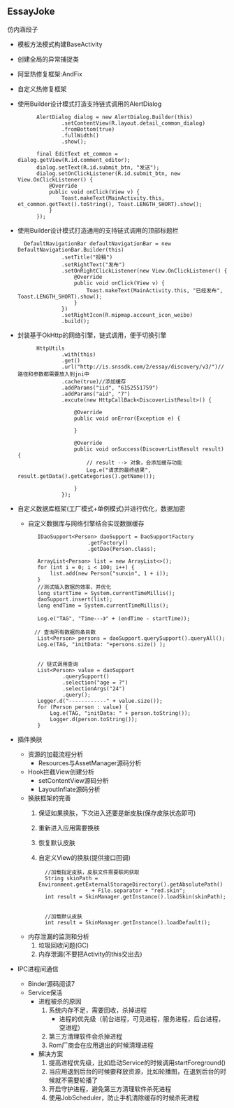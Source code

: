 ## EssayJoke
仿内涵段子

* 模板方法模式构建BaseActivity
* 创建全局的异常捕捉类
* 阿里热修复框架:AndFix
* 自定义热修复框架
* 使用Builder设计模式打造支持链式调用的AlertDialog

            AlertDialog dialog = new AlertDialog.Builder(this)
                    .setContentView(R.layout.detail_common_dialog)
                    .fromBottom(true)
                    .fullWidth()
                    .show();
    
            final EditText et_common = dialog.getView(R.id.comment_editor);
            dialog.setText(R.id.submit_btn, "发送");
            dialog.setOnClickListener(R.id.submit_btn, new View.OnClickListener() {
                @Override
                public void onClick(View v) {
                    Toast.makeText(MainActivity.this, et_common.getText().toString(), Toast.LENGTH_SHORT).show();
                }
            });
            
* 使用Builder设计模式打造通用的支持链式调用的顶部标题栏

        DefaultNavigationBar defaultNavigationBar = new DefaultNavigationBar.Builder(this)
                    .setTitle("投稿")
                    .setRightText("发布")
                    .setOnRightClickListener(new View.OnClickListener() {
                        @Override
                        public void onClick(View v) {
                            Toast.makeText(MainActivity.this, "已经发布", Toast.LENGTH_SHORT).show();
                        }
                    })
                    .setRightIcon(R.mipmap.account_icon_weibo)
                    .build();
                    
* 封装基于OkHttp的网络引擎，链式调用，便于切换引擎

            HttpUtils
                    .with(this)
                    .get()
                    .url("http://is.snssdk.com/2/essay/discovery/v3/")//路径和参数都需要放入到jni中
                    .cache(true)//添加缓存
                    .addParams("iid", "6152551759")
                    .addParams("aid", "7")
                    .excute(new HttpCallBack<DiscoverListResult>() {
    
                        @Override
                        public void onError(Exception e) {
    
                        }
    
                        @Override
                        public void onSuccess(DiscoverListResult result) {
                            // result --> 对象，会添加缓存功能
                            Log.e("请求的最终结果", result.getData().getCategories().getName());
    
                        }
                    });
                    
* 自定义数据库框架(工厂模式+单例模式)并进行优化，数据加密
    * 自定义数据库与网络引擎结合实现数据缓存
    
             IDaoSupport<Person> daoSupport = DaoSupportFactory
                             .getFactory()
                             .getDao(Person.class);
     
             ArrayList<Person> list = new ArrayList<>();
             for (int i = 0; i < 100; i++) {
                 list.add(new Person("sunxin", 1 + i));
             }
             //测试插入数据的效率，并优化
             long startTime = System.currentTimeMillis();
             daoSupport.insert(list);
             long endTime = System.currentTimeMillis();
             
             Log.e("TAG", "Time---》" + (endTime - startTime));
     
            // 查询所有数据的条目数
             List<Person> persons = daoSupport.querySupport().queryAll();
             Log.e(TAG, "initData: "+persons.size() );
     
     
             // 链式调用查询
             List<Person> value = daoSupport
                     .querySupport()
                     .selection("age = ?")
                     .selectionArgs("24")
                     .query();
             Logger.d("------------" + value.size());
             for (Person person : value) {
                 Log.e(TAG, "initData: " + person.toString());
                 Logger.d(person.toString());
             }
                        
* 插件换肤
    * 资源的加载流程分析
        * Resources与AssetManager源码分析
    * Hook拦截View创建分析
        * setContentView源码分析
        * LayoutInflate源码分析
    * 换肤框架的完善
        1. 保证如果换肤，下次进入还要是新皮肤(保存皮肤状态即可)
        2. 重新进入应用需要换肤
        3. 恢复默认皮肤
        4. 自定义View的换肤(提供接口回调)
        
                 //加载指定皮肤，皮肤文件需要联网获取
                 String skinPath = Environment.getExternalStorageDirectory().getAbsolutePath()
                                + File.separator + "red.skin";
                 int result = SkinManager.getInstance().loadSkin(skinPath);
                
                
                 //加载默认皮肤
                 int result = SkinManager.getInstance().loadDefault();
                        
    * 内存泄漏的监测和分析
         1. 垃圾回收问题(GC)
         2. 内存泄漏(不要把Activity的this交出去)
         
* IPC进程间通信
    * Binder源码阅读7
    * Service保活
        * 进程被杀的原因
            1. 系统内存不足，需要回收，杀掉进程
                * 进程的优先级（前台进程，可见进程，服务进程，后台进程，空进程）
            2. 第三方清理软件会杀掉进程
            3. Rom厂商会在应用退出的时候清理进程
        * 解决方案
            1. 提高进程优先级，比如启动Service的时候调用startForeground()
            2. 当应用退到后台的时候要释放资源，比如轮播图，在退到后台的时候就不需要轮播了
            3. 开启守护进程，避免第三方清理软件杀死进程
            4. 使用JobScheduler，防止手机清除缓存的时候杀死进程